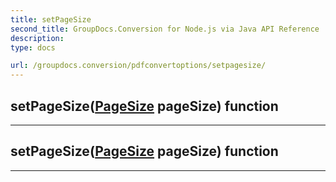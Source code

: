 ```yaml
---
title: setPageSize
second_title: GroupDocs.Conversion for Node.js via Java API Reference
description: 
type: docs

url: /groupdocs.conversion/pdfconvertoptions/setpagesize/
---
```


## setPageSize([PageSize](../../pagesize) pageSize)  function



---


## setPageSize([PageSize](../../pagesize) pageSize)  function



---


